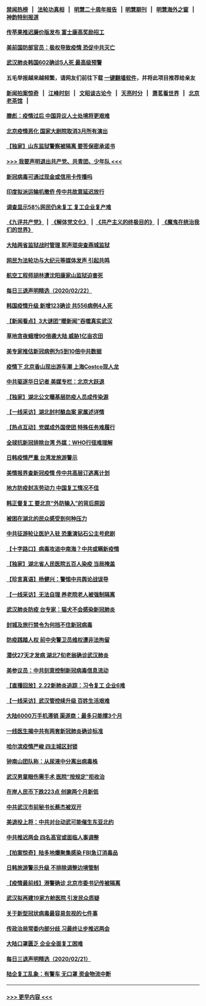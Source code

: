 #### [禁闻热榜](热点新闻.md?=0)  &nbsp;&nbsp;|&nbsp;&nbsp; [法轮功真相](https://github.com/gfw-breaker/truth/blob/master/README.md?=0) &nbsp;&nbsp;|&nbsp;&nbsp; [明慧二十周年报告](https://github.com/gfw-breaker/mh-reports/blob/master/README.md?=0) &nbsp;&nbsp;|&nbsp;&nbsp;[明慧期刊](https://github.com/gfw-breaker/mh-qikan) &nbsp;&nbsp;|&nbsp;&nbsp; [明慧海外之窗](https://github.com/gfw-breaker/mh-news/blob/master/README.md?=0) &nbsp;&nbsp;|&nbsp;&nbsp; [神韵特别报道](https://github.com/gfw-breaker/mh-news/blob/master/shenyun.md?=0)
#### [传苹果推迟廉价版发布 富士康高奖励招工](../pages/nsc413/n11889343.md?t=02240001) 
#### [美前国防部官员：极权导致疫情 恐促中共灭亡](../pages/nsc413/n11889092.md?t=02240001) 
#### [武汉肺炎韩国602确诊5人死 最高级预警](../pages/nsc413/n11889715.md?t=02240001) 
#### 五毛举报越来越频繁，请网友们前往下载 [一键翻墙软件](https://github.com/gfw-breaker/ssr-accounts)，并将此项目推荐给亲友
#### [新闻拍案惊奇](https://github.com/gfw-breaker/banned-news/blob/master/pages/link4.md) &nbsp;&nbsp;|&nbsp;&nbsp; [江峰时刻](https://github.com/gfw-breaker/banned-news/blob/master/pages/link4.md) &nbsp;&nbsp;|&nbsp;&nbsp; [文昭谈古论今](https://github.com/gfw-breaker/banned-news/blob/master/pages/link4.md) &nbsp;&nbsp;|&nbsp;&nbsp; [天亮时分](https://github.com/gfw-breaker/banned-news/blob/master/pages/link4.md) &nbsp;&nbsp;|&nbsp;&nbsp; [萧茗看世界](https://github.com/gfw-breaker/banned-news/blob/master/pages/link4.md) &nbsp;&nbsp;|&nbsp;&nbsp; [北京老茶馆](https://github.com/gfw-breaker/banned-news/blob/master/pages/link4.md) &nbsp;&nbsp;|&nbsp;&nbsp; 
#### [滕彪：疫情过后 中国异议人士处境将更艰难](../pages/nsc413/n11889656.md?t=02240001) 
#### [北京疫情恶化 国家大剧院取消3月所有演出](../pages/nsc413/n11889299.md?t=02240001) 
#### [【独家】山东监狱警察被隔离 要签保密承诺书](../pages/nsc413/n11889454.md?t=02240001) 
#### [>>> 我要声明退出共产党、共青团、少年队 <<<](https://github.com/begood0513/goodnews/blob/master/quit/letter.md) 
#### [新冠病毒可通过现金或信用卡传播吗](../pages/nsc413/n11886629.md?t=02240001) 
#### [印度拟派运输机撤侨 传中共故意延迟放行](../pages/nsc413/n11889362.md?t=02240001) 
#### [调查显示58%网民仍未复工 复工企业复产难](../pages/nsc413/n11888866.md?t=02240001) 
#### [《九评共产党》](https://github.com/begood0513/9ping.md/blob/master/README.md) &nbsp;|&nbsp; [《解体党文化》](../../../../jtdwh.md/blob/master/README.md)  &nbsp;|&nbsp; [《共产主义的终极目的》](../../../../gczydzjmd.md/blob/master/README.md) &nbsp;|&nbsp; [《魔鬼在统治我们的世界》](../../../../mgztzwmdsj.md/blob/master/README.md) 
#### [大陆两省监狱战时管理 郭声琨突查燕城监狱](../pages/nsc413/n11889113.md?t=02240001) 
#### [网民为法轮功与大纪元等媒体发声 引起共鸣](../pages/nsc413/n11889143.md?t=02240001) 
#### [航空工程师胡林遭沈阳康家山监狱迫害死](../pages/nsc413/n11888407.md?t=02240001) 
#### [每日三退声明精选（2020/02/22）](../pages/nsc413/n11889489.md?t=02240001) 
#### [韩国疫情升级 新增123确诊 共556病例4人死](../pages/nsc413/n11888882.md?t=02240001) 
#### [【新闻看点】3大谜团“暖新闻”吞噬真实武汉](../pages/nsc413/n11888400.md?t=02240001) 
#### [草地贪夜蛾增90倍袭大陆 威胁1亿亩农田](../pages/nsc413/n11888493.md?t=02240001) 
#### [美专家推估新冠病例为5到10倍中共数据](../pages/nsc413/n11884404.md?t=02240001) 
#### [疫情下 北京香山现出游车潮 上海Costco现人龙](../pages/nsc413/n11888399.md?t=02240001) 
#### [中共驱逐华日记者 美媒专栏：北京大跃退](../pages/nsc413/n11888453.md?t=02240001) 
#### [【独家】湖北公文曝基层防疫人员成传染源](../pages/nsc413/n11887125.md?t=02240001) 
#### [【一线采访】湖北封村酿血案 家属述详情](../pages/nsc413/n11888368.md?t=02240001) 
#### [【热点互动】党媒成外国使团 特殊任务难履行](../pages/nsc413/n11888306.md?t=02240001) 
#### [全球抗新冠排除台湾 外媒：WHO行径难理解](../pages/nsc413/n11888248.md?t=02240001) 
#### [日韩疫情严重 台湾发旅游警示](../pages/nsc413/n11888371.md?t=02240001) 
#### [美情报界查新冠疫情 传中共高层订逃离计划](../pages/nsc413/n11888161.md?t=02240001) 
#### [地方防疫封冻劳动力 中国复工情况不佳](../pages/nsc413/n11888213.md?t=02240001) 
#### [韩正督复工 要北京“外防输入”的背后原因](../pages/nsc413/n11888026.md?t=02240001) 
#### [被困在湖北的民众感受到何种压力](../pages/nsc413/n11888263.md?t=02240001) 
#### [中共征游轮让医护入驻 恐重演钻石公主号悲剧](../pages/nsc413/n11888077.md?t=02240001) 
#### [【十字路口】病毒攻进中南海？中共或瞒新疫情](../pages/nsc413/n11887894.md?t=02240001) 
#### [【独家】湖北省人民医院五百人染疫 当局掩盖](../pages/nsc413/n11888080.md?t=02240001) 
#### [【珍言真语】杨健兴：警惕中共舆论战误导](../pages/nsc413/n11888131.md?t=02240001) 
#### [【一线采访】无法自理 养老院老人被强制隔离](../pages/nsc413/n11887954.md?t=02240001) 
#### [武汉肺炎防疫 台专家：猫犬不会感染新冠肺炎](../pages/nsc413/n11888041.md?t=02240001) 
#### [封城及旅行禁令为何挡不住新冠病毒](../pages/nsc413/n11888067.md?t=02240001) 
#### [防疫践踏人权 前中央警卫员维权遭非法拘留](../pages/nsc413/n11887653.md?t=02240001) 
#### [潜伏27天才发病 湖北7旬老翁确诊武汉肺炎](../pages/nsc413/n11887996.md?t=02240001) 
#### [美参议员：中共刻意控制新冠病毒信息流动](../pages/nsc413/n11887949.md?t=02240001) 
#### [【直播回放】2.22新肺炎追踪：习令复工 企业6难](../pages/nsc413/n11887888.md?t=02240001) 
#### [【一线采访】武汉管控续升级 百姓生活艰难](../pages/nsc413/n11886970.md?t=02240001) 
#### [大陆6000万手机滞销 渠道商：最多只能撑3个月](../pages/nsc413/n11887539.md?t=02240001) 
#### [一线医生揭中共有两套新冠肺炎确诊标准](../pages/nsc413/n11887560.md?t=02240001) 
#### [哈尔滨疫情严峻 四主城区封锁](../pages/nsc413/n11887651.md?t=02240001) 
#### [钟南山团队称：从尿液中分离出病毒株](../pages/nsc413/n11887606.md?t=02240001) 
#### [武汉男童眼伤需手术 医院“按规定”拒收治](../pages/nsc413/n11887444.md?t=02240001) 
#### [在岸人民币下跌223点 创逾两个月新低](../pages/nsc413/n11887245.md?t=02240001) 
#### [中共武汉市前秘书长蔡杰被双开](../pages/nsc413/n11887385.md?t=02240001) 
#### [美退役上将：中共对台动武可能催生东亚北约](../pages/nsc413/n11887392.md?t=02240001) 
#### [中共推迟两会 四名高官或面临人事调整](../pages/nsc413/n11887347.md?t=02240001) 
#### [【拍案惊奇】陆多地爆聚集感染 FBI急订消毒品](../pages/nsc413/n11887149.md?t=02240001) 
#### [日韩旅游警示升级 不排除调整边境管制](../pages/nsc413/n11887156.md?t=02240001) 
#### [【疫情最前线】港警确诊 北京市委书记传被隔离](../pages/nsc413/n11886872.md?t=02240001) 
#### [武汉拟再建19家方舱医院 引发民众质疑](../pages/nsc413/n11887106.md?t=02240001) 
#### [关于新型冠状病毒最容易忽视的七件事](../pages/nsc413/n11886753.md?t=02240001) 
#### [传政治局常委内部分歧 习最终让步推迟两会](../pages/nsc413/n11887071.md?t=02240001) 
#### [大陆口罩匮乏 企业全面复工困难](../pages/nsc413/n11885241.md?t=02240001) 
#### [每日三退声明精选（2020/02/21）](../pages/nsc413/n11887119.md?t=02240001) 
#### [陆企复工乱象：有警车 无口罩 资金物流中断](../pages/nsc413/n11886914.md?t=02240001) 

----
#### [ >>> 更早内容 <<< ](../indexes/nsc413-earlier.md)

